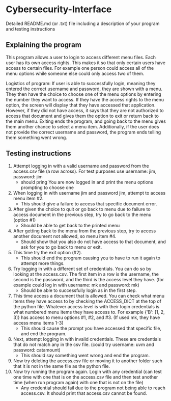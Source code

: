 # Cybersecurity-Interface

Detailed README.md (or .txt) file including a description of your program and testing instructions

## Explaining the program

This program allows a user to login to access different menu files. Each user has its own access rights. This makes it so that only certain users have access to certain files. For example one person could access all of the menu options while someone else could only access two of them. 

Logistics of program:
If user is able to successfully login, meaning they entered the correct username and password, they are shown with a menu. They then have the choice to choose one of the menu options by entering the number they want to access. If they have the access rights to the menu option, the screen will display that they have accessed that application. However, if they did not have access, it says that they are not authorized to access that document and gives them the option to exit or return back to the main menu. Exiting ends the program, and going back to the menu gives them another chance to select a menu item. Additionally, if the user does not provide the correct username and password, the program ends telling them something went wrong.

## Testing instructions
1. Attempt logging in with a valid username and password from the access.csv file (a row across). For test purposes use username: jim, password: jim
    - should pring You are now logged in and print the menu options prompting to choose one 
2. When logging in with username jim and password jim, attempt to access menu item #2.
     - This should give a failure to access that specific document error.
4. After given the choice to quit or go back to menu due to failure to access document in the previous step, try to go back to the menu (option #1)
     - Should be able to get back to the printed menu
6. After getting back to the menu from the previous step, try to access another document not allowed, so menu item #4.
     - Should show that you also do not have access to that document, and ask for you to go back to menu or exit.
8. This time try the exit option (#2).
     - This should end the program causing you to have to run it again to attempt more things.
10. Try logging in with a different set of credentials. You can do so by looking at the access.csv. The first item in a row is the username, the second is the password, and the third is the access level they have. (for example could log in with username: mk and password: mk)
      - Should be able to successfully login as in the first step.
12. This time access a document that is allowed. You can check what menu items they have access to by checking the ACCESS_DICT at the top of the python file. Whatever access level is with their login credentials is what numbered menu items they have access to. For example {'B': [1, 2, 3]} has access to menu options #1, #2, and #3. (If used mk, they have access menu items 1-3)
     - This should cause the prompt you have accessed that specific file, and end the program.
13. Next, attempt logging in with invalid credentials. These are credentials that do not match any in the csv file. (could try username: uvm and password: catamount)
     - This should say something went wrong and end the program. 
14. Now try deleting the access.csv file or moving it to another folder such that it is not in the same file as the python file.
15. Now try running the program again. Login with any credential (can test one time with one that is on the access.csv file and then test another time (when run program again) with one that is not on the file)
     - Any credential should fail due to the program not being able to reach access.csv. It should print that access.csv cannot be found. 
